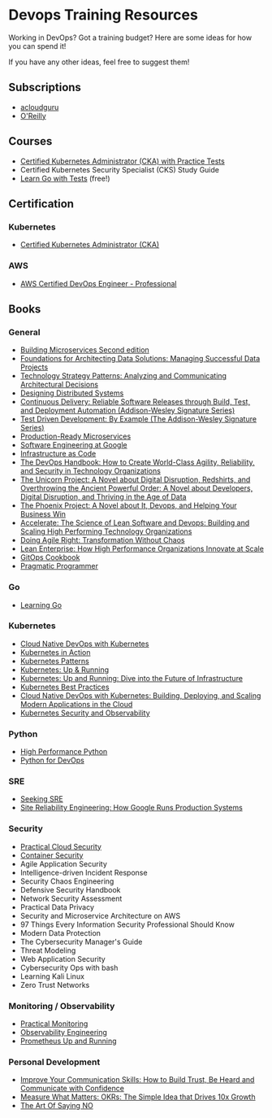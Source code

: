 # Devops Training Resources

Working in DevOps? Got a training budget? Here are some ideas for how you can spend it!

If you have any other ideas, feel free to suggest them!

## Subscriptions

- [acloudguru](https://acloudguru.com)
- [O'Reilly](https://learning.oreilly.com/home-new/)

## Courses

- [Certified Kubernetes Administrator (CKA) with Practice Tests](https://www.udemy.com/course/certified-kubernetes-administrator-with-practice-tests/)
- Certified Kubernetes Security Specialist (CKS) Study Guide
- [Learn Go with Tests](https://quii.gitbook.io/learn-go-with-tests/) (free!)

## Certification

### Kubernetes

- [Certified Kubernetes Administrator (CKA)](https://www.cncf.io/certification/cka/)

### AWS

- [AWS Certified DevOps Engineer - Professional](https://aws.amazon.com/certification/certified-devops-engineer-professional/?ch=sec&sec=rmg&d=1)

## Books

### General

- [Building Microservices Second edition](https://www.amazon.co.uk/Building-Microservices-Designing-Fine-Grained-Systems/dp/B09RTQ8PZC/)
- [Foundations for Architecting Data Solutions: Managing Successful Data Projects](https://www.amazon.co.uk/Foundations-Architecting-Data-Solutions-Successful/dp/1492038741/)
- [Technology Strategy Patterns: Analyzing and Communicating Architectural Decisions](https://www.amazon.co.uk/Technology-Strategy-Patterns-Communicating-Architectural/dp/1492040878/)
- [Designing Distributed Systems](https://www.amazon.co.uk/Designing-Distributed-Systems-Brendan-Burns/dp/1491983647/)
- [Continuous Delivery: Reliable Software Releases through Build, Test, and Deployment Automation (Addison-Wesley Signature Series)](https://www.amazon.co.uk/Continuous-Delivery-Deployment-Automation-Addison-Wesley-ebook/dp/B003YMNVC0/)
- [Test Driven Development: By Example (The Addison-Wesley Signature Series)](https://www.amazon.co.uk/Test-Driven-Development-Addison-Wesley-Signature/dp/0321146530/)
- [Production-Ready Microservices](https://www.amazon.co.uk/Production-Ready-Microservices-Standardized-Engineering-Organization-ebook/dp/B01N48GFCQ/)
- [Software Engineering at Google](https://www.amazon.co.uk/Software-Engineering-Google-Lessons-Programming/dp/B08VKJXVHK/)
- [Infrastructure as Code](https://www.amazon.co.uk/Infrastructure-Code-Dynamic-Systems-Cloud/dp/1098114671/)
- [The DevOps Handbook: How to Create World-Class Agility, Reliability, and Security in Technology Organizations](https://www.amazon.co.uk/Devops-Handbook-World-Class-Reliability-Organizations/dp/1950508404/)
- [The Unicorn Project: A Novel about Digital Disruption, Redshirts, and Overthrowing the Ancient Powerful Order: A Novel about Developers, Digital Disruption, and Thriving in the Age of Data](https://www.amazon.co.uk/Unicorn-Project-Disruption-Redshirts-Overthrowing/dp/1942788762/)
- [The Phoenix Project: A Novel about It, Devops, and Helping Your Business Win](https://www.amazon.co.uk/Phoenix-Project-Devops-Helping-Business/dp/1942788290/)
- [Accelerate: The Science of Lean Software and Devops: Building and Scaling High Performing Technology Organizations](https://www.amazon.co.uk/Accelerate-Software-Performing-Technology-Organizations/dp/1942788339/)
- [Doing Agile Right: Transformation Without Chaos](https://www.amazon.co.uk/Doing-Agile-Right-Transformation-Without/dp/163369870X/)
- [Lean Enterprise: How High Performance Organizations Innovate at Scale](https://www.amazon.co.uk/Lean-Enterprise-Performance-Organizations-Innovate/dp/1492091774/)
- [GitOps Cookbook](https://www.amazon.co.uk/Gitops-Cookbook-Kubernetes-Automation-Practice/dp/14920)
- [Pragmatic Programmer](https://www.amazon.co.uk/Pragmatic-Programmer-journey-mastery-Anniversary/dp/0135957052/)

### Go

- [Learning Go](https://www.amazon.co.uk/Learning-Go-Idiomatic-Real-World-Programming/dp/1492077216/)

### Kubernetes

- [Cloud Native DevOps with Kubernetes](https://www.amazon.co.uk/Cloud-Native-Devops-Kubernetes-Applications/dp/1098116828/)
- [Kubernetes in Action](https://www.amazon.co.uk/Kubernetes-Action-Marko-Luksa/dp/1617293725/)
- [Kubernetes Patterns](https://www.amazon.co.uk/Kubernetes-Patterns-Reusable-Designing-Applications/dp/1492050288/)
- [Kubernetes: Up & Running](https://www.amazon.co.uk/Kubernetes-Running-Dive-Future-Infrastructure/dp/109811020X/)
- [Kubernetes: Up and Running: Dive into the Future of Infrastructure](https://www.amazon.co.uk/Kubernetes-Running-Dive-Future-Infrastructure/dp/1492046531/)
- [Kubernetes Best Practices](https://www.amazon.co.uk/Kubernetes-Best-Practices-Blueprints-Applications/dp/1492056472/)
- [Cloud Native DevOps with Kubernetes: Building, Deploying, and Scaling Modern Applications in the Cloud](https://www.amazon.co.uk/Cloud-Native-Devops-Kubernetes-Applications/dp/1098116828/)
- [Kubernetes Security and Observability](https://www.amazon.co.uk/Kubernetes-Security-Observability-Containers-Applications/dp/1098107101/)

### Python

- [High Performance Python](https://www.amazon.co.uk/High-Performance-Python-Performant-Programming/dp/1492055026/)
- [Python for DevOps](https://www.amazon.co.uk/Python-DevOps-Ruthlessly-Effective-Automation/dp/149205769X/)

### SRE

- [Seeking SRE](https://www.amazon.co.uk/Seeking-SRE-David-Blank-edelman/dp/1491978864/)
- [Site Reliability Engineering: How Google Runs Production Systems](https://www.amazon.co.uk/Site-Reliability-Engineering-Betsy-Beyer/dp/149192912X/)

### Security

- [Practical Cloud Security](https://www.amazon.co.uk/Practical-Cloud-Security-Secure-Deployment/dp/1492037516/)
- [Container Security](https://www.amazon.co.uk/Container-Security-Fundamental-Containerized-Applications/dp/1492056707/)
- Agile Application Security
- Intelligence-driven Incident Response
- Security Chaos Engineering
- Defensive Security Handbook
- Network Security Assessment
- Practical Data Privacy
- Security and Microservice Architecture on AWS
- 97 Things Every Information Security Professional Should Know
- Modern Data Protection
- The Cybersecurity Manager's Guide
- Threat Modeling
- Web Application Security
- Cybersecurity Ops with bash
- Learning Kali Linux
- Zero Trust Networks

### Monitoring / Observability

- [Practical Monitoring](https://www.amazon.co.uk/Practical-Monitoring-Mike-Julian/dp/1491957352/)
- [Observability Engineering](https://www.amazon.co.uk/Observability-Engineering-Achieving-Production-Excellence/dp/1492076)
- [Prometheus Up and Running](https://www.amazon.co.uk/Prometheus-Infrastructure-Application-Performance-Monitoring/dp/1098131142/)

### Personal Development

- [Improve Your Communication Skills: How to Build Trust, Be Heard and Communicate with Confidence](https://www.amazon.co.uk/Improve-Your-Communication-Skills-Communicate/dp/0749486279/)
- [Measure What Matters: OKRs: The Simple Idea that Drives 10x Growth](https://www.amazon.co.uk/Measure-What-Matters-Simple-Drives/dp/024134848X/)
- [The Art Of Saying NO](https://www.amazon.co.uk/Art-Saying-NO-Reclaim-Granted/dp/1549572741/)
